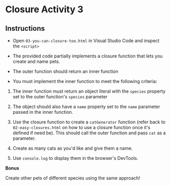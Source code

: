 # Closure Activity 3

## Instructions

- Open `03-you-can-closure-too.html` in Visual Studio Code and inspect the `<script>`

- The provided code partially implements a closure function that lets you create and name pets.

- The outer function should return an inner function

- You must implement the inner function to meet the following criteria:

1. The inner function must return an object literal with the `species` property set to the outer function's `species` parameter

2. The object should also have a `name` property set to the `name` parameter passed in the inner function.

3. Use the closure function to create a `catGenerator` function (refer back to `02-easy-closures.html` on how to use a closure function once it's defined if need be). This should call the outer function and pass `cat` as a parameter.

4. Create as many cats as you'd like and give them a name.

5. Use `console.log` to display them in the browser's DevTools.

**Bonus**

Create other pets of different species using the same approach!
